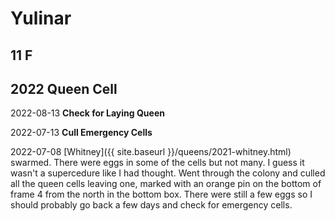 # Yulinar

## 11 F

## 2022 Queen Cell

2022-08-13 **Check for Laying Queen**

2022-07-13 **Cull Emergency Cells**

2022-07-08 [Whitney]({{ site.baseurl }}/queens/2021-whitney.html) swarmed.  There were eggs in some of the cells but not many.  I guess it wasn't a supercedure like I had thought.  Went through the colony and culled all the queen cells leaving one, marked with an orange pin on the bottom of frame 4 from the north in the bottom box.  There were still a few eggs so I should probably go back a few days and check for emergency cells.